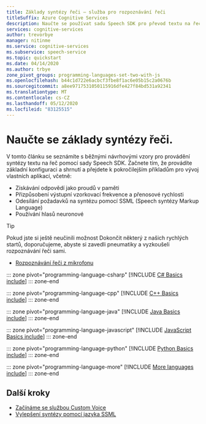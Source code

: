 ```yaml
---
title: Základy syntézy řeči – služba pro rozpoznávání řeči
titleSuffix: Azure Cognitive Services
description: Naučte se používat sadu Speech SDK pro převod textu na řeč. V tomto článku se naučíte vytváření objektů, podporované formáty zvukového výstupu a možnosti vlastní konfigurace pro syntézu řeči.
services: cognitive-services
author: trevorbye
manager: nitinme
ms.service: cognitive-services
ms.subservice: speech-service
ms.topic: quickstart
ms.date: 04/14/2020
ms.author: trbye
zone_pivot_groups: programming-languages-set-two-with-js
ms.openlocfilehash: b44c1d722e6acbcf3fbe8f1ac6e05b15c2a0676b
ms.sourcegitcommit: a8ee9717531050115916dfe427f84bd531a92341
ms.translationtype: MT
ms.contentlocale: cs-CZ
ms.lasthandoff: 05/12/2020
ms.locfileid: "83125515"
---
```

# <a name="learn-the-basics-of-speech-synthesis"></a>Naučte se základy syntézy řeči.

V tomto článku se seznámíte s běžnými návrhovými vzory pro provádění syntézy textu na řeč pomocí sady Speech SDK. Začnete tím, že provádíte základní konfiguraci a shrnutí a přejdete k pokročilejším příkladům pro vývoj vlastních aplikací, včetně:

* Získávání odpovědí jako proudů v paměti
* Přizpůsobení výstupní vzorkovací frekvence a přenosové rychlosti
* Odesílání požadavků na syntézu pomocí SSML (Speech syntézy Markup Language)
* Používání hlasů neuronové

> [!TIP]
> Pokud jste si ještě neučinili možnost Dokončit některý z našich rychlých startů, doporučujeme, abyste si zavedli pneumatiky a vyzkoušeli rozpoznávání řeči sami.
> * [Rozpoznávání řeči z mikrofonu](quickstarts/text-to-speech.md)

::: zone pivot="programming-language-csharp"
[!INCLUDE [C# Basics include](includes/how-to/text-to-speech-basics/text-to-speech-basics-csharp.md)]
::: zone-end

::: zone pivot="programming-language-cpp"
[!INCLUDE [C++ Basics include](includes/how-to/text-to-speech-basics/text-to-speech-basics-cpp.md)]
::: zone-end

::: zone pivot="programming-language-java"
[!INCLUDE [Java Basics include](includes/how-to/text-to-speech-basics/text-to-speech-basics-java.md)]
::: zone-end

::: zone pivot="programming-language-javascript"
[!INCLUDE [JavaScript Basics include](includes/how-to/text-to-speech-basics/text-to-speech-basics-javascript.md)]
::: zone-end

::: zone pivot="programming-language-python"
[!INCLUDE [Python Basics include](includes/how-to/text-to-speech-basics/text-to-speech-basics-python.md)]
::: zone-end

::: zone pivot="programming-language-more"
[!INCLUDE [More languages include](./includes/how-to/speech-to-text-basics/more.md)]
::: zone-end

## <a name="next-steps"></a>Další kroky

* [Začínáme se službou Custom Voice](how-to-custom-voice.md)
* [Vylepšení syntézy pomocí jazyka SSML](speech-synthesis-markup.md)